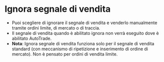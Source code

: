 # **Ignora segnale di vendita**

- Puoi scegliere di ignorare il segnale di vendita e venderlo manualmente tramite ordini limite, di mercato o di traccia.
- Il segnale di vendita quando è abilitato ignora non verrà eseguito dove è abilitato AutoTrade.
- **Nota**: Ignora segnale di vendita funziona solo per il segnale di vendita standard (con meccanismo di ripetizione e inserimento di ordine di mercato). Non è pensato per ordini di vendita limite.